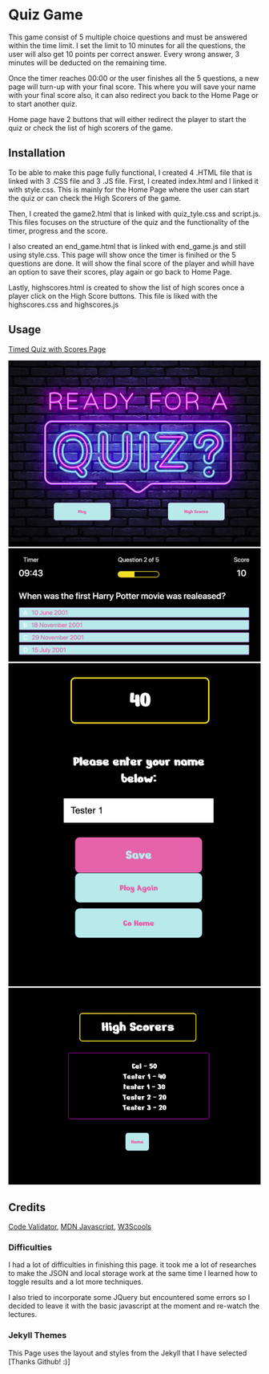 # Quiz Game
This game consist of 5 multiple choice questions and must be answered within the time limit. I set the limit to 10 minutes for all the questions, the user will also get 10 points per correct answer. Every wrong answer, 3 minutes will be deducted on the remaining time.

Once the timer reaches 00:00 or the user finishes all the 5 questions, a new page will turn-up with your final score. This where  you will save your name with your final score also, it can also redirect you back to the Home Page or to start another quiz.

Home page have 2 buttons that will either redirect the player to start the quiz or check the list of high scorers of the game.

## Installation

To be able to make this page fully functional, I created 4 .HTML file that is linked with 3 .CSS file and 3 .JS file.
First, I created index.html and I linked it with style.css. This is mainly for the Home Page where the user can start the quiz or can check the High Scorers of the game.  

Then, I created the game2.html that is linked with quiz_tyle.css and script.js. This files focuses on the structure of the quiz and the functionality of the timer, progress and the score.

I also created an end_game.html that is linked with end_game.js and still using style.css. This page will show once the timer is finihed or the 5 questions are done. It will show the final score of the player and whill have an option to save their scores, play again or go back to Home Page.

Lastly, highscores.html is created to show the list of high scores once a player click on the High Score buttons. This file is liked with the highscores.css and highscores.js

## Usage

[Timed Quiz with Scores Page](https://criscel.github.io/Quiz-Game/)

![Home Page](Assets/homePage.png)
![Question Page](Assets/questionPage.png)
![Save Players Name](Assets/savePlayer.png)
![High Score List](Assets/highScores.png)

## Credits

[Code Validator](https://validator.w3.org/nu/),
[MDN Javascript](https://developer.mozilla.org/en-US/docs/Web/JavaScript),
[W3Scools](https://www.w3schools.com/js/default.asp)


### Difficulties

I had a lot of difficulties in finishing this page. it took me a lot of researches to make the JSON and local storage work at the same time I learned how to toggle results and a lot more techniques.

I also tried to incorporate some JQuery but encountered some errors so I decided to leave it with the basic javascript at the moment and re-watch the lectures.

### Jekyll Themes

This Page uses the layout and styles from the Jekyll that I have selected [Thanks Github! :)]

